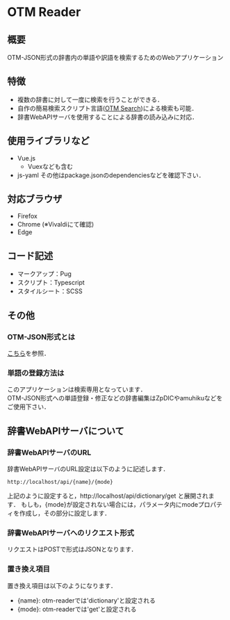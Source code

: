 # OTM Reader
## 概要
OTM-JSON形式の辞書内の単語や訳語を検索するためのWebアプリケーション

## 特徴
* 複数の辞書に対して一度に検索を行うことができる．
* 自作の簡易検索スクリプト言語([OTM Search](https://github.com/Nobuyuki-Tokuchi/otmsearch))による検索も可能．
* 辞書WebAPIサーバを使用することによる辞書の読み込みに対応．

## 使用ライブラリなど
* Vue.js
    * Vuexなども含む
* js-yaml
その他はpackage.jsonのdependenciesなどを確認下さい．

## 対応ブラウザ
* Firefox 
* Chrome (※Vivaldiにて確認)
* Edge

## コード記述
* マークアップ：Pug
* スクリプト：Typescript
* スタイルシート：SCSS

## その他
### OTM-JSON形式とは
[こちら](http://ja.conlinguistics.wikia.com/wiki/OTM-JSON)を参照．

### 単語の登録方法は
このアプリケーションは検索専用となっています．  
OTM-JSON形式への単語登録・修正などの辞書編集はZpDICやamuhikuなどをご使用下さい．

## 辞書WebAPIサーバについて
### 辞書WebAPIサーバのURL
辞書WebAPIサーバのURL設定は以下のように記述します．
```
http://localhost/api/{name}/{mode}
```
上記のように設定すると，http://localhost/api/dictionary/get と展開されます．
もしも，{mode}が設定されない場合には，パラメータ内にmodeプロパティを作成し，その部分に設定します．

### 辞書WebAPIサーバへのリクエスト形式
リクエストはPOSTで形式はJSONとなります．

### 置き換え項目
置き換え項目は以下のようになります．
* {name}: otm-readerでは'dictionary'と設定される
* {mode}: otm-readerでは'get'と設定される
